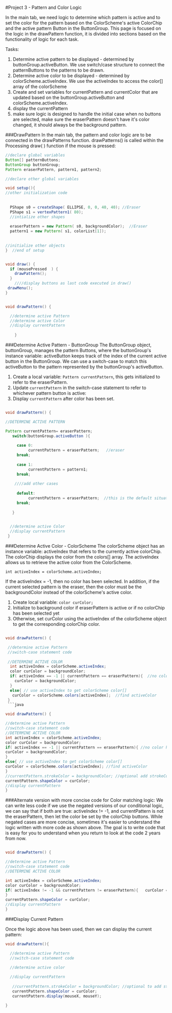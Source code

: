 #Project 3 - Pattern and Color Logic

 In the main tab, we need logic to determine which pattern is active and to set the color for the pattern based on the ColorScheme's active ColorChip and the active pattern Button in the ButtonGroup. This page is focused on the logic in the drawPattern function, it is divided into sections based on the functionality of logic for each task.
 
 Tasks:
 1.  Determine active pattern to be displayed - determined by buttonGroup.activeButton.  We use switch/case structure to connect the patternButtons to the patterns to be drawn.
 2.  Determine active color to be displayed - determined by colorScheme.activeIndex.  We use the activeIndex to access the color[] array of the colorScheme
 3.  Create and set variables for currentPattern and currentColor that are updated based on the buttonGroup.activeButton and colorScheme.activeIndex.
 4. display the currentPattern
 5. make sure logic is designed to handle the initial case when no buttons are selected, make sure the eraserPattern doesn't have it's color changed, it should always be the background pattern.
 
###DrawPattern
In the main tab, the pattern and color logic are to be connected in the drawPatterns function.  drawPatterns() is called within the Processing draw( ) function if the mouse is pressed: 

```java
//declare global variables
Button[] patternButtons;
ButtonGroup buttonGroup;
Pattern eraserPattern, pattern1, pattern2;

//declare other global variables

void setup(){
//other initialization code
 
 
  PShape s0 = createShape( ELLIPSE, 0, 0, 40, 40); //Eraser
  PShape s1 = vertexPattern1( 80); 
  //intialize other shapes
  
  eraserPattern = new Pattern( s0, backgroundColor);  //Eraser
  pattern1 = new Pattern( s1, colorList[1]);
  
  
//initialize other objects
}  //end of setup


void draw() {
  if (mousePressed  ) {
    drawPattern();
  }
    ////display buttons as last code executed in draw()
 drawMenu();
}


void drawPattern() {

  //determine active Pattern
  //determine active Color
  //display currentPattern
  
    }
```

 ###Determine Active Pattern - ButtonGroup
The ButtonGroup object, buttonGroup, manages the pattern Buttons, where the buttonGroup's instance variable: activeButton keeps track of the index of the current active button in the ButtonGroup.  We can use a switch-case to match this activeButton to the pattern represented by the buttonGroup's activeButton.  

1.  Create a local variable:  `Pattern currentPattern`, this gets initialized to refer to the eraserPattern.
2.  Update `currentPattern` in the switch-case statement to refer to whichever pattern button is active:
3.  Display `currentPattern` after color has been set.


```java

void drawPattern() {

//DETERMINE ACTIVE PATTERN

Pattern currentPattern= eraserPattern; 
   switch(buttonGroup.activeButton ){
     
     case 0: 
          currentPattern = eraserPattern;   //eraser
     break;
     
     case 1:
          currentPattern = pattern1;
     break;
     
    ////add other cases
     
     default:
          currentPattern = eraserPattern;  //this is the default situation
     break;  
     
   }

  
  //determine active Color
  //display currentPattern
 }
```

 
 ###Determine Active Color - ColorScheme
 The colorScheme object has an instance variable: activeIndex that refers to the currently active colorChip.  The colorChip displays the color from the colors[] array.  The activeIndex allows us to retrieve the active color from the ColorScheme.  
 
```
int activeIndex = colorScheme.activeIndex;
```

If the activeIndex = -1, then no color has been selected.  In addition, if the current selected pattern is the eraser, then the color must be the backgroundColor instead of the colorScheme's active color.  
 
 1. Create local variable: `color curColor;` 
 2. Initialize to background color if eraserPattern is active or if no colorChip has been selected yet
 3. Otherwise, set curColor using the activeIndex of the colorScheme object to get the corresponding colorChip color.
  
 
 ```java

void drawPattern() {

  //determine active Pattern
  //switch-case statement code
  
  //DETERMINE ACTIVE COLOR
   int activeIndex = colorScheme.activeIndex;
   color curColor = backgroundColor;
   if( activeIndex == -1 || currentPattern == eraserPattern){  //no color has been selected or eraser
     curColor = backgroundColor;
   }
   else{ // use activeIndex to get colorScheme color[]
    curColor = colorScheme.colors[activeIndex];  //find activeColor
  }
  ```java

void drawPattern() {

//determine active Pattern
//switch-case statement code
//DETERMINE ACTIVE COLOR
int activeIndex = colorScheme.activeIndex;
color curColor = backgroundColor;
if( activeIndex == -1 || currentPattern == eraserPattern){ //no color has been selected or eraser
curColor = backgroundColor;
}
else{ // use activeIndex to get colorScheme color[]
curColor = colorScheme.colors[activeIndex]; //find activeColor
}
//currentPattern.strokeColor = backgroundColor; //optional add strokeColor to the pattern class instance variables
currentPattern.shapeColor = curColor;
//display currentPattern
}
```

###Alternate version with more concise code for Color matching logic: 
We can write less code if we use the negated versions of our conditional logic, we can say that if both are true: activeIndex != -1, and currentPattern is not the eraserPattern, then let the color be set by the colorChip buttons.  While negated cases are more concise, sometimes it's easier to understand the logic written with more code as shown above.  The goal is to write code that is easy for you to understand when you return to look at the code 2 years from now.

```java

void drawPattern() {

//determine active Pattern
//switch-case statement code
//DETERMINE ACTIVE COLOR

int activeIndex = colorScheme.activeIndex;
color curColor = backgroundColor;
if( activeIndex != -1 && currentPattern != eraserPattern){   curColor = colorScheme.colors[activeIndex]; //find activeColor
}
currentPattern.shapeColor = curColor;
//display currentPattern
}
```

###Display Current Pattern

Once the logic above has been used, then we can display the current pattern:



```java
void drawPattern(){

  //determine active Pattern
  //switch-case statement code

  //determine active color
  
  //display currentPattern
 
   //currentPattern.strokeColor = backgroundColor; //optional to add strokeColor to the Pattern class and use it in display
   currentPattern.shapeColor = curColor; 
   currentPattern.display(mouseX, mouseY); 

}
```

